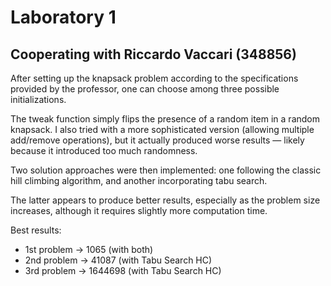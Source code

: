 # Laboratory 1
## Cooperating with Riccardo Vaccari (348856)

After setting up the knapsack problem according to the specifications provided by the professor, one can choose among three possible initializations.

The tweak function simply flips the presence of a random item in a random knapsack. I also tried with a more sophisticated version (allowing multiple add/remove operations), but it actually produced worse results — likely because it introduced too much randomness.

Two solution approaches were then implemented: one following the classic hill climbing algorithm, and another incorporating tabu search. 

The latter appears to produce better results, especially as the problem size increases, although it requires slightly more computation time.

Best results:
- 1st problem   -> 1065 (with both)
- 2nd problem   -> 41087 (with Tabu Search HC)
- 3rd problem   -> 1644698 (with Tabu Search HC)